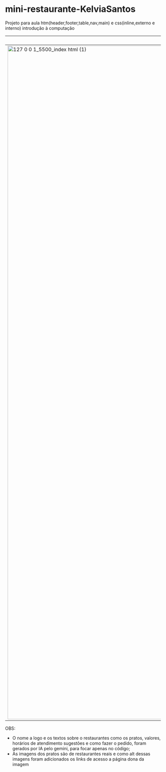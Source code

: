 # mini-restaurante-KelviaSantos
Projeto para aula htm(header,footer,table,nav,main) e css(inline,externo e interno) introdução à computação

|HOME|MENU|CONTATO|
|-|-|-|
|<img width="2428" height="2172" alt="127 0 0 1_5500_index html (1)" src="https://github.com/user-attachments/assets/5f395970-a6e7-4d01-9723-b6f415199cd5" />|<img width="1119" height="1161" alt="image" src="https://github.com/user-attachments/assets/d6efa622-d5d8-461d-9267-8c0dbbcabaa1" />|<img width="1116" height="925" alt="image" src="https://github.com/user-attachments/assets/b1e87097-6d63-4654-aab6-5f69eb8a78ca" />



OBS: 
* O nome a logo e os textos sobre o restaurantes como os pratos, valores, horários de atendimento sugestões e como fazer o pedido, foram gerados por IA pelo gemini, para focar apenas no código;
* As imagens dos pratos são de restaurantes reais e como alt dessas imagens foram adicionados os links de acesso a página dona da imagem
